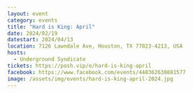 ```yaml
---
layout: event
category: events
title: "Hard is King: April"
date: 2024/02/19
datestart: 2024/04/13
location: 7126 Lawndale Ave, Houston, TX 77023-4213, USA
hosts:
  - Underground Syndicate
tickets: https://posh.vip/e/hard-is-king-april
facebook: https://www.facebook.com/events/448362630881577
image: /assets/img/events/hard-is-king-april-2024.jpg
---
```

